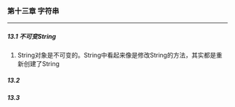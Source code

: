 ### 第十三章 字符串 
--------------------------

##### 13.1 不可变String  
1. String对象是不可变的。String中看起来像是修改String的方法，其实都是重新创建了String  


##### 13.2



##### 13.3
